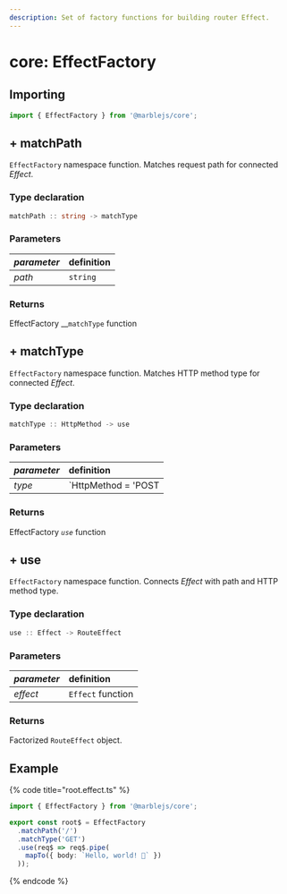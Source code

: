 ```yaml
---
description: Set of factory functions for building router Effect.
---
```


# core: EffectFactory

## **Importing**

```typescript
import { EffectFactory } from '@marblejs/core';
```

## + **matchPath**

`EffectFactory` namespace function. Matches request path for connected _Effect_.

### **Type declaration**

```typescript
matchPath :: string -> matchType
```

### **Parameters**

| _parameter_ | definition |
| :--- | :--- |
| _path_ | `string` |

### Returns

EffectFactory __`matchType` function

## + **matchType**

`EffectFactory` namespace function. Matches HTTP method type for connected _Effect_.

### **Type declaration**

```typescript
matchType :: HttpMethod -> use
```

### **Parameters**

| _parameter_ | definition |
| :--- | :--- |
| _type_ | `HttpMethod = 'POST | 'PUT' | 'PATCH' | 'GET' | 'HEAD' | 'DELETE' | 'CONNECT' | 'OPTIONS' | 'TRACE' | '*'` |

### Returns

EffectFactory _`use`_ function

## + **use**

`EffectFactory` namespace function. Connects _Effect_ with path and HTTP method type.

### **Type declaration**

```typescript
use :: Effect -> RouteEffect
```

### **Parameters**

| _parameter_ | definition |
| :--- | :--- |
| _effect_ | `Effect` function |

### Returns

Factorized `RouteEffect` object.

## Example

{% code title="root.effect.ts" %}
```typescript
import { EffectFactory } from '@marblejs/core';

export const root$ = EffectFactory
  .matchPath('/')
  .matchType('GET')
  .use(req$ => req$.pipe(
    mapTo({ body: `Hello, world! 👻` })
  ));
```
{% endcode %}




